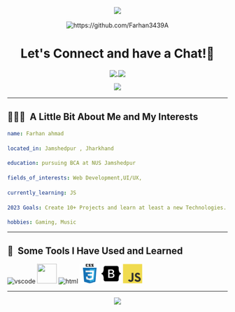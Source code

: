 <p align="center">
  <img src="https://capsule-render.vercel.app/api?type=waving&color=gradient&text=Welcome!&height=100&section=header"/>
</p>

<p align="center">
  <img src="https://komarev.com/ghpvc/?username=Farhan3439A" alt="https://github.com/Farhan3439A" />
</p>


  
<h1 align="center">
  Let's Connect and have a Chat!💬
</h1>

<p align="center">
  <a href="https://mail.google.com/mail/u/0/?tab=rm&ogbl#inbox?compose=GTvVlcRzDfkCVPfJhmRkqBpnxWzxzBNBCLsQFQTCchXDFgMtWMwDHgsVwcSBzJWPSPwmKvjKDDjPC">
  <img height="50" align= "center" src="https://img.shields.io/badge/Gmail-D14836?style=for-the-badge&logo=gmail&logoColor=white"/>
    
</a>
<a href="https://www.instagram.com/im_farhan47/">
  <img height="50" align= "center" src="https://img.shields.io/badge/Instagram-%23E4405F.svg?style=for-the-badge&logo=Instagram&logoColor=white"/>
  
</a>
</p>


<p align="center">
  <img src= "https://i.giphy.com/media/q217GUnfKAmJlFcjBX/giphy.webp">
<!--   <img src= "https://media.giphy.com/media/v1.Y2lkPTc5MGI3NjExOGx5cmFxYW1zdGtmbm41emJ2bzVtZXhnejQ0ZXI3MjliMGluNnJ4ZiZlcD12MV9pbnRlcm5hbF9naWZfYnlfaWQmY3Q9Zw/bGgsc5mWoryfgKBx1u/giphy.gif"> -->
</p>


---
<h2> 👨🏻‍💻 &nbsp;A Little Bit About Me and My Interests</h2>

```yaml
name: Farhan ahmad

located_in: Jamshedpur , Jharkhand

education: pursuing BCA at NUS Jamshedpur

fields_of_interests: Web Development,UI/UX,
  
currently_learning: JS

2023 Goals: Create 10+ Projects and learn at least a new Technologies.

hobbies: Gaming, Music
```
---

<h2> 🚀 &nbsp;Some Tools I Have Used and Learned</h2>
<p align="left">
<img src="https://cdn.jsdelivr.net/gh/devicons/devicon/icons/vscode/vscode-original.svg" alt="vscode" width="45" height="45"/>
<img src="https://cdn.jsdelivr.net/gh/devicons/devicon/icons/cplusplus/cplusplus-original.svg" width="45" height="45"/>
<img src="https://cdn.jsdelivr.net/gh/devicons/devicon/icons/html5/html5-original.svg" alt="html" width="45" height="45"/>
<img src="https://raw.githubusercontent.com/devicons/devicon/master/icons/css3/css3-original-wordmark.svg" alt="css3" width="45" height="45" />
<img src="https://raw.githubusercontent.com/devicons/devicon/master/icons/bootstrap/bootstrap-plain.svg" alt="bootstrap" width="45" height="45" />
<img src="https://raw.githubusercontent.com/devicons/devicon/master/icons/javascript/javascript-original.svg" alt="javascript" width="45" height="45" />
  
---
<p align="center">
  <img src="https://capsule-render.vercel.app/api?type=waving&color=gradient&height=100&section=footer"/>
</p>







